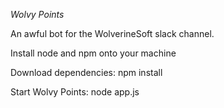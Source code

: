 *Wolvy Points*

An awful bot for the WolverineSoft slack channel.

Install node and npm onto your machine

Download dependencies: npm install

Start Wolvy Points: node app.js